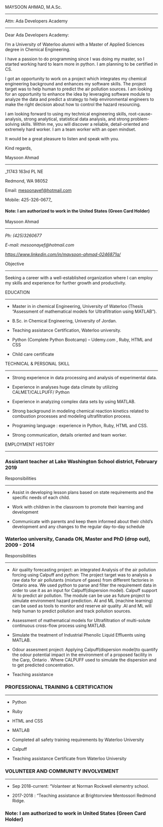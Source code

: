
MAYSOON AHMAD, M.A.Sc.

----------------------   







Attn:  Ada Developers Academy  

--------------------------------- 





Dear Ada Developers Academy:


 I’m a University of Waterloo alumni with a Master of Applied Sciences degree in Chemical Engineering.  



I have a passion to do programming since I was doing my master, so I started working hard to learn more in python. I am planning to be certified in CS.



I got an opportunity to work on a project which integrates my chemical engineering background and enhances my software skills. The project target was to help human to predict the air pollution sources. I am looking for an opportunity to enhance the idea by leveraging software module to analyze the data and predict a strategy to help environmental engineers to make the right decision about how to control the hazard resourcing. 



I am looking forward to using my technical engineering skills, root-cause-analysis, strong analytical, statistical data analysis, and strong problem-solving skills. Within me, you will discover a reliable, detail-oriented and extremely hard worker. I am a team worker with an open mindset. 



It would be a great pleasure to listen and speak with you.



Kind regards,



Maysoon Ahmad

--------------

_11743 163rd PL NE

Redmond, WA 98052

Email: mesoonayef@hotmail.com

Mobile: 425-326-0677_





























#### Note: I am authorized to work in the United States (Green Card Holder)

















Maysoon Ahmad 

-------------





_Ph: (425)3260677_

_E-mail: mesoonayef@hotmail.com_

_https://www.linkedin.com/in/maysoon-ahmad-0246871a/_







Objective

---------



Seeking a career with a well-established organization where I can employ my skills and experience for further growth and productivity.  



EDUCATION

---------



* Master in in chemical Engineering, University of Waterloo (Thesis “Assessment of mathematical models for Ultrafiltration using MATLAB”).

* B.Sc. in Chemical Engineering, University of Jordan. 

* Teaching assistance Certification, Waterloo university.

* Python (Complete Python Bootcamp) – Udemy.com , Ruby, HTML and CSS

* Child care certificate



TECHNICAL & PERSONAL SKILL

-------------------------- 

* Strong experience in data processing and analysis of experimental data.

* Experience in analyses huge data climate by utilizing CALMET/CALLPUFF/ Python    

* Experience in analyzing complex data sets by using MATLAB.

* Strong background in modeling chemical reaction kinetics related to combustion processes and modeling ultrafiltration process.

* Programing language :  experience in Python, Ruby, HTML and CSS.

* Strong communication, details oriented and team worker.



EMPLOYMENT HISTORY

------------------ 



### Assistant teacher at Lake Washington School district, February 2019 ###

Responsibilities

----------------

* Assist in developing lesson plans based on state requirements and the specific needs of each child.

* Work with children in the classroom to promote their learning and development

* Communicate with parents and keep them informed about their child’s development and any changes to the regular day-to-day schedule



### Waterloo university, Canada ON, Master and PhD (drop out),  2009 - 2014 ###

Responsibilities

----------------

* Air quality forecasting project: an integrated Analysis of the air pollution forcing using Calpuff and python: The project target was to analysis a raw data for air pollutants (mixture of gases) from different factories in Ontario area. We used python to parse and filter the requirement data in order to use it as an input for Calpuff(dispersion model). Calpuff support AI to predict air pollution. The module can be use as future project to simulate environment hazard prediction. AI and ML (machine learning) can be used as tools to monitor and reserve air quality .AI and ML will help human to predict pollution and track pollution sources. 

* Assessment of mathematical models for Ultrafiltration of multi-solute continuous cross-flow process using MATLAB.

* Simulate the treatment of Industrial Phenolic Liquid Effluents using MATLAB.

* Odour assesment project: Applying Calpuff(dispersion model)to quantify the odour potential impact in the environment of a proposed facility in the Carp, Ontario . Where CALPUFF used to simulate the dispersion and to get predicted concentration.

* Teaching assistance 



### PROFESSIONAL TRAINING & CERTIFICATION  ###

----------------------------------------------

* Python 

* Ruby

* HTML and CSS

* MATLAB 

* Completed all safety training requirements by Waterloo University 

* Calpuff 

* Teaching assistance Certificate from Waterloo University



### VOLUNTEER AND COMMUNITY INVOLVEMENT #### 

-------------------------------------------

* Sep 2018-current: “Volanteer at Norman Rockwell elementry school.

* 2017-2018   : “Teaching assistance at  Brightonview Mentossori Redmond Ridge.























### Note: I am authorized to work in United States (Green Card Holder)
